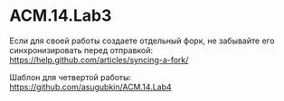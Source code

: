 ACM.14.Lab3
===========
Если для своей работы создаете отдельный форк, не забывайте его синхронизировать перед отправкой:
https://help.github.com/articles/syncing-a-fork/

Шаблон для четвертой работы:
https://github.com/asugubkin/ACM.14.Lab4

